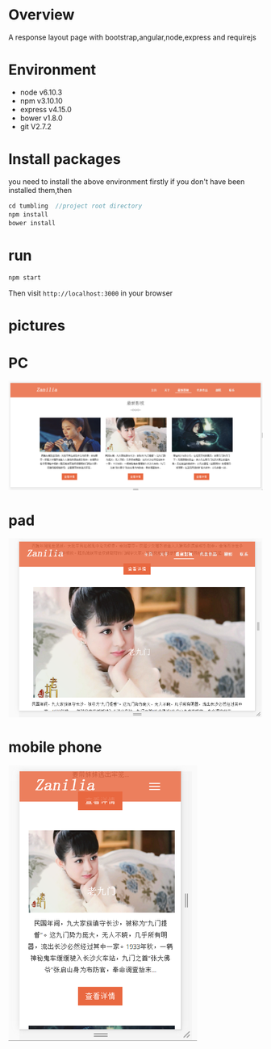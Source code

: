 # Overview
A response layout page with bootstrap,angular,node,express and requirejs

# Environment
* node v6.10.3
* npm v3.10.10
* express v4.15.0
* bower v1.8.0
* git V2.7.2

# Install packages
you need to install the above environment firstly if you don't have been installed them,then
```javascript
cd tumbling  //project root directory
npm install
bower install
```
# run
```javascript
npm start
```
Then visit `http://localhost:3000` in your browser
# pictures
# PC
![screenshot1.png](https://github.com/tumblingG/tumbling/blob/master/public/res/images/screenshot3.png)
# pad
![screenshot1.png](https://github.com/tumblingG/tumbling/blob/master/public/res/images/screenshot2.png)
# mobile phone
![screenshot1.png](https://github.com/tumblingG/tumbling/blob/master/public/res/images/screenshot1.png)


